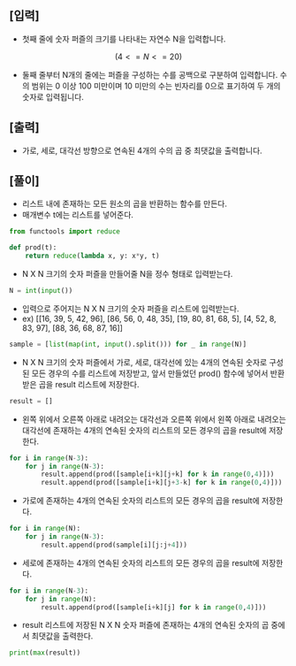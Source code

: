 ## [입력]
- 첫째 줄에 숫자 퍼즐의 크기를 나타내는 자연수 N을 입력합니다.
```math
(4 <= N <= 20)
```
- 둘째 줄부터 N개의 줄에는 퍼즐을 구성하는 수를 공백으로 구분하여 입력합니다. 수의 범위는 0 이상 100 미만이며 10 미만의 수는 빈자리를 0으로 표기하여 두 개의 숫자로 입력됩니다.
## [출력]
- 가로, 세로, 대각선 방향으로 연속된 4개의 수의 곱 중 최댓값을 출력합니다.
## [풀이]

- 리스트 내에 존재하는 모든 원소의 곱을 반환하는 함수를 만든다.
- 매개변수 t에는 리스트를 넣어준다.
```python
from functools import reduce

def prod(t):
    return reduce(lambda x, y: x*y, t)
```
- N X N 크기의 숫자 퍼즐을 만들어줄 N을 정수 형태로 입력받는다.
```python
N = int(input())
```
- 입력으로 주어지는 N X N 크기의 숫자 퍼즐을 리스트에 입력받는다.
- ex) [[16, 39, 5, 42, 96], [86, 56, 0, 48, 35], [19, 80, 81, 68, 5], [4, 52, 8, 83, 97], [88, 36, 68, 87, 16]]
```python
sample = [list(map(int, input().split())) for _ in range(N)]
```
- N X N 크기의 숫자 퍼즐에서 가로, 세로, 대각선에 있는 4개의 연속된 숫자로 구성된 모든 경우의 수를 리스트에 저장받고, 앞서 만들었던 prod() 함수에 넣어서 반환받은 곱을 result 리스트에 저장한다.
```python
result = []
```
- 왼쪽 위에서 오른쪽 아래로 내려오는 대각선과 오른쪽 위에서 왼쪽 아래로 내려오는 대각선에 존재하는 4개의 연속된 숫자의 리스트의 모든 경우의 곱을 result에 저장한다.
```python
for i in range(N-3):
    for j in range(N-3):
        result.append(prod([sample[i+k][j+k] for k in range(0,4)]))
        result.append(prod([sample[i+k][j+3-k] for k in range(0,4)]))
```
- 가로에 존재하는 4개의 연속된 숫자의 리스트의 모든 경우의 곱을 result에 저장한다.
```python
for i in range(N):
    for j in range(N-3):
        result.append(prod(sample[i][j:j+4]))
```
- 세로에 존재하는 4개의 연속된 숫자의 리스트의 모든 경우의 곱을 result에 저장한다.
```python
for i in range(N-3):
    for j in range(N):
        result.append(prod([sample[i+k][j] for k in range(0,4)]))
```
- result 리스트에 저장된 N X N 숫자 퍼즐에 존재하는 4개의 연속된 숫자의 곱 중에서 최댓값을 출력한다.
```python
print(max(result))
```